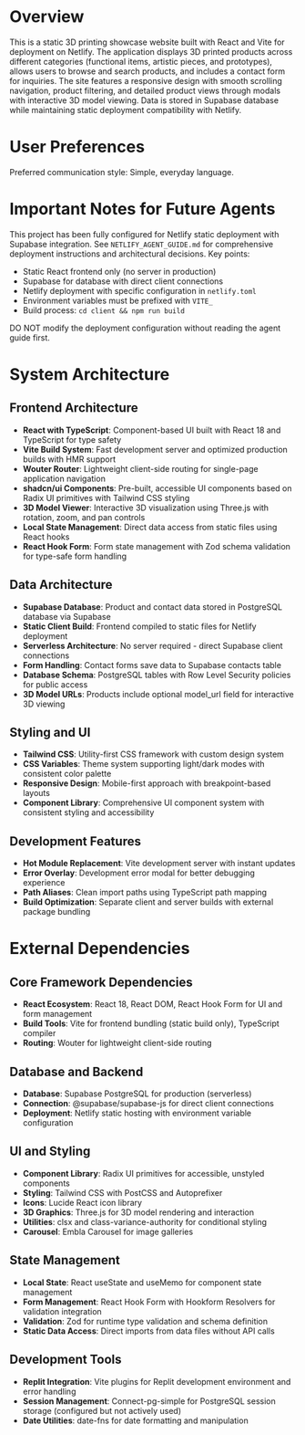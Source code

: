 # Overview

This is a static 3D printing showcase website built with React and Vite for deployment on Netlify. The application displays 3D printed products across different categories (functional items, artistic pieces, and prototypes), allows users to browse and search products, and includes a contact form for inquiries. The site features a responsive design with smooth scrolling navigation, product filtering, and detailed product views through modals with interactive 3D model viewing. Data is stored in Supabase database while maintaining static deployment compatibility with Netlify.

# User Preferences

Preferred communication style: Simple, everyday language.

# Important Notes for Future Agents

This project has been fully configured for Netlify static deployment with Supabase integration. See `NETLIFY_AGENT_GUIDE.md` for comprehensive deployment instructions and architectural decisions. Key points:

- Static React frontend only (no server in production)
- Supabase for database with direct client connections
- Netlify deployment with specific configuration in `netlify.toml`
- Environment variables must be prefixed with `VITE_`
- Build process: `cd client && npm run build`

DO NOT modify the deployment configuration without reading the agent guide first.

# System Architecture

## Frontend Architecture
- **React with TypeScript**: Component-based UI built with React 18 and TypeScript for type safety
- **Vite Build System**: Fast development server and optimized production builds with HMR support
- **Wouter Router**: Lightweight client-side routing for single-page application navigation
- **shadcn/ui Components**: Pre-built, accessible UI components based on Radix UI primitives with Tailwind CSS styling
- **3D Model Viewer**: Interactive 3D visualization using Three.js with rotation, zoom, and pan controls
- **Local State Management**: Direct data access from static files using React hooks
- **React Hook Form**: Form state management with Zod schema validation for type-safe form handling

## Data Architecture
- **Supabase Database**: Product and contact data stored in PostgreSQL database via Supabase
- **Static Client Build**: Frontend compiled to static files for Netlify deployment
- **Serverless Architecture**: No server required - direct Supabase client connections
- **Form Handling**: Contact forms save data to Supabase contacts table
- **Database Schema**: PostgreSQL tables with Row Level Security policies for public access
- **3D Model URLs**: Products include optional model_url field for interactive 3D viewing

## Styling and UI
- **Tailwind CSS**: Utility-first CSS framework with custom design system
- **CSS Variables**: Theme system supporting light/dark modes with consistent color palette
- **Responsive Design**: Mobile-first approach with breakpoint-based layouts
- **Component Library**: Comprehensive UI component system with consistent styling and accessibility

## Development Features
- **Hot Module Replacement**: Vite development server with instant updates
- **Error Overlay**: Development error modal for better debugging experience
- **Path Aliases**: Clean import paths using TypeScript path mapping
- **Build Optimization**: Separate client and server builds with external package bundling

# External Dependencies

## Core Framework Dependencies
- **React Ecosystem**: React 18, React DOM, React Hook Form for UI and form management
- **Build Tools**: Vite for frontend bundling (static build only), TypeScript compiler
- **Routing**: Wouter for lightweight client-side routing

## Database and Backend
- **Database**: Supabase PostgreSQL for production (serverless)
- **Connection**: @supabase/supabase-js for direct client connections
- **Deployment**: Netlify static hosting with environment variable configuration

## UI and Styling
- **Component Library**: Radix UI primitives for accessible, unstyled components
- **Styling**: Tailwind CSS with PostCSS and Autoprefixer
- **Icons**: Lucide React icon library
- **3D Graphics**: Three.js for 3D model rendering and interaction
- **Utilities**: clsx and class-variance-authority for conditional styling
- **Carousel**: Embla Carousel for image galleries

## State Management
- **Local State**: React useState and useMemo for component state management
- **Form Management**: React Hook Form with Hookform Resolvers for validation integration
- **Validation**: Zod for runtime type validation and schema definition
- **Static Data Access**: Direct imports from data files without API calls

## Development Tools
- **Replit Integration**: Vite plugins for Replit development environment and error handling
- **Session Management**: Connect-pg-simple for PostgreSQL session storage (configured but not actively used)
- **Date Utilities**: date-fns for date formatting and manipulation